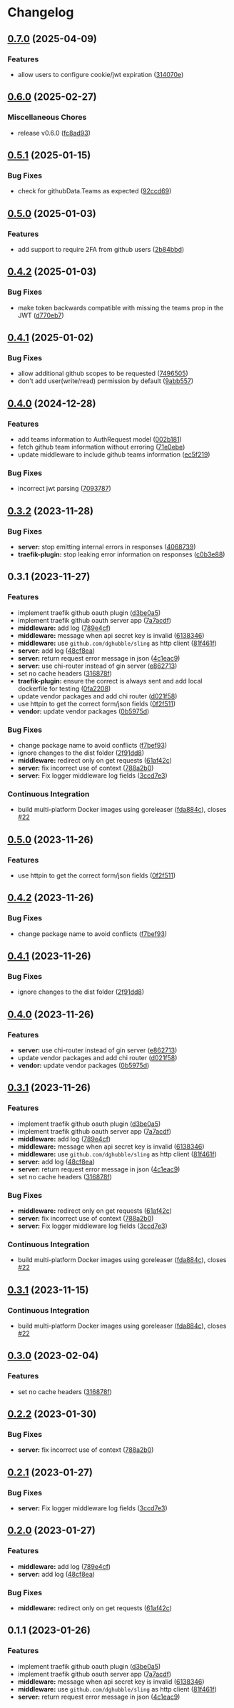 # Changelog

## [0.7.0](https://github.com/luizfonseca/traefik-github-oauth-plugin/compare/v0.6.0...v0.7.0) (2025-04-09)


### Features

* allow users to configure cookie/jwt expiration ([314070e](https://github.com/luizfonseca/traefik-github-oauth-plugin/commit/314070e52451f1cfcbcee6809483dcd80411225c))

## [0.6.0](https://github.com/luizfonseca/traefik-github-oauth-plugin/compare/v0.5.1...v0.6.0) (2025-02-27)


### Miscellaneous Chores

* release v0.6.0 ([fc8ad93](https://github.com/luizfonseca/traefik-github-oauth-plugin/commit/fc8ad93a4d5963a66b948318ef3d77892c14a538))

## [0.5.1](https://github.com/luizfonseca/traefik-github-oauth-plugin/compare/v0.5.0...v0.5.1) (2025-01-15)


### Bug Fixes

* check for githubData.Teams as expected ([92ccd69](https://github.com/luizfonseca/traefik-github-oauth-plugin/commit/92ccd69c656b0502cfbb8ae245fdc83ac5b78327))

## [0.5.0](https://github.com/luizfonseca/traefik-github-oauth-plugin/compare/v0.4.2...v0.5.0) (2025-01-03)


### Features

* add support to require 2FA from github users ([2b84bbd](https://github.com/luizfonseca/traefik-github-oauth-plugin/commit/2b84bbd5d1b21a0730a264db3722f797ba791ea3))

## [0.4.2](https://github.com/luizfonseca/traefik-github-oauth-plugin/compare/v0.4.1...v0.4.2) (2025-01-03)


### Bug Fixes

* make token backwards compatible with missing the teams prop in the JWT ([d770eb7](https://github.com/luizfonseca/traefik-github-oauth-plugin/commit/d770eb7fd5f13c7e3dcb4b5d6474e02e45dadc6e))

## [0.4.1](https://github.com/luizfonseca/traefik-github-oauth-plugin/compare/v0.4.0...v0.4.1) (2025-01-02)


### Bug Fixes

* allow additional github scopes to be requested ([7496505](https://github.com/luizfonseca/traefik-github-oauth-plugin/commit/749650557543691fe0c53f1cfd5dd0188d737eec))
* don't add user(write/read) permission by default ([9abb557](https://github.com/luizfonseca/traefik-github-oauth-plugin/commit/9abb557cd477dd110a07aa67b901c8b513c31936))

## [0.4.0](https://github.com/luizfonseca/traefik-github-oauth-plugin/compare/v0.3.2...v0.4.0) (2024-12-28)


### Features

* add teams information to AuthRequest model ([002b181](https://github.com/luizfonseca/traefik-github-oauth-plugin/commit/002b1818990f93bbcf905deaa7c5c994507e63d1))
* fetch github team information without erroring ([71e0ebe](https://github.com/luizfonseca/traefik-github-oauth-plugin/commit/71e0ebe31b0039a7eab89f2a9a875c9687a75190))
* update middleware to include github teams information ([ec5f219](https://github.com/luizfonseca/traefik-github-oauth-plugin/commit/ec5f21960f798d7c9995b6288c44e47d45e8ad06))


### Bug Fixes

* incorrect jwt parsing ([7093787](https://github.com/luizfonseca/traefik-github-oauth-plugin/commit/7093787890b47a597b2929e79c8800ee4c874938))

## [0.3.2](https://github.com/luizfonseca/traefik-github-oauth-plugin/compare/v0.3.1...v0.3.2) (2023-11-28)


### Bug Fixes

* **server:** stop emitting internal errors in responses ([4068739](https://github.com/luizfonseca/traefik-github-oauth-plugin/commit/4068739b6ecff9cacff3a20714cbe7d23bf235a5))
* **traefik-plugin:** stop leaking error information on responses ([c0b3e88](https://github.com/luizfonseca/traefik-github-oauth-plugin/commit/c0b3e88c73503c49de50e8384a8386cfc7d6fbc4))

## 0.3.1 (2023-11-27)


### Features

* implement traefik github oauth plugin ([d3be0a5](https://github.com/luizfonseca/traefik-github-oauth-plugin/commit/d3be0a5831ad83a7e8ceab47e0d6216902755313))
* implement traefik github oauth server app ([7a7acdf](https://github.com/luizfonseca/traefik-github-oauth-plugin/commit/7a7acdf7f9822dee89225b3a17b3ac732bef5c94))
* **middleware:** add log ([789e4cf](https://github.com/luizfonseca/traefik-github-oauth-plugin/commit/789e4cf0209aa13cd1aff5302a679686e63fcf29))
* **middleware:** message when api secret key is invalid ([6138346](https://github.com/luizfonseca/traefik-github-oauth-plugin/commit/61383468b262150387da2f7a9598d8984a01dbde))
* **middleware:** use `github.com/dghubble/sling` as http client ([81f461f](https://github.com/luizfonseca/traefik-github-oauth-plugin/commit/81f461fb35ed3fc5aa9d3441aec6c3a29e8f3db4))
* **server:** add log ([48cf8ea](https://github.com/luizfonseca/traefik-github-oauth-plugin/commit/48cf8ea367d4c033918c2a4c2ca15148da1b32a8))
* **server:** return request error message in json ([4c1eac9](https://github.com/luizfonseca/traefik-github-oauth-plugin/commit/4c1eac941db36e701f97d32335406b57bfafa860))
* **server:** use chi-router instead of gin server ([e862713](https://github.com/luizfonseca/traefik-github-oauth-plugin/commit/e8627136aa97344d8d28d5cad9c2c012066f6ce2))
* set no cache headers ([316878f](https://github.com/luizfonseca/traefik-github-oauth-plugin/commit/316878f0d3f2e8fa04a8eb6697c3a924eecd66c5))
* **traefik-plugin:** ensure the correct is always sent and add local dockerfile for testing ([0fa2208](https://github.com/luizfonseca/traefik-github-oauth-plugin/commit/0fa22086a48e15ad865d03c4134b4a73ed216d7c))
* update vendor packages and add chi router ([d021f58](https://github.com/luizfonseca/traefik-github-oauth-plugin/commit/d021f58498674f928c295de6be98cc535952b3a8))
* use httpin to get the correct form/json fields ([0f2f511](https://github.com/luizfonseca/traefik-github-oauth-plugin/commit/0f2f511960e07277f8427b67bf960523c6999d63))
* **vendor:** update vendor packages ([0b5975d](https://github.com/luizfonseca/traefik-github-oauth-plugin/commit/0b5975dd0864f77aa17e892e6d7418142f2f2552))


### Bug Fixes

* change package name to avoid conflicts ([f7bef93](https://github.com/luizfonseca/traefik-github-oauth-plugin/commit/f7bef9329d5bb5615b239bdc4ae5c270c29ee0e0))
* ignore changes to the dist folder ([2f91dd8](https://github.com/luizfonseca/traefik-github-oauth-plugin/commit/2f91dd88499bf3f5b1a796f6b7ffc86122751587))
* **middleware:** redirect only on get requests ([61af42c](https://github.com/luizfonseca/traefik-github-oauth-plugin/commit/61af42ceb3917f44a0ef0aee5c2678fac670e164))
* **server:** fix incorrect use of context ([788a2b0](https://github.com/luizfonseca/traefik-github-oauth-plugin/commit/788a2b0514bed2ae13252f60e104e9d3a4aa1ff2))
* **server:** Fix logger middleware log fields ([3ccd7e3](https://github.com/luizfonseca/traefik-github-oauth-plugin/commit/3ccd7e38015495f2a91c31e2342d299baf86ae25))


### Continuous Integration

* build multi-platform Docker images using goreleaser ([fda884c](https://github.com/luizfonseca/traefik-github-oauth-plugin/commit/fda884c3d6887dad11c05620d287d8e3aa9efe41)), closes [#22](https://github.com/luizfonseca/traefik-github-oauth-plugin/issues/22)

## [0.5.0](https://github.com/luizfonseca/traefik-github-oauth-plugin/compare/v0.4.2...v0.5.0) (2023-11-26)


### Features

* use httpin to get the correct form/json fields ([0f2f511](https://github.com/luizfonseca/traefik-github-oauth-plugin/commit/0f2f511960e07277f8427b67bf960523c6999d63))

## [0.4.2](https://github.com/luizfonseca/traefik-github-oauth-plugin/compare/v0.4.1...v0.4.2) (2023-11-26)


### Bug Fixes

* change package name to avoid conflicts ([f7bef93](https://github.com/luizfonseca/traefik-github-oauth-plugin/commit/f7bef9329d5bb5615b239bdc4ae5c270c29ee0e0))

## [0.4.1](https://github.com/luizfonseca/traefik-github-oauth-plugin/compare/v0.4.0...v0.4.1) (2023-11-26)


### Bug Fixes

* ignore changes to the dist folder ([2f91dd8](https://github.com/luizfonseca/traefik-github-oauth-plugin/commit/2f91dd88499bf3f5b1a796f6b7ffc86122751587))

## [0.4.0](https://github.com/luizfonseca/traefik-github-oauth-plugin/compare/v0.3.1...v0.4.0) (2023-11-26)


### Features

* **server:** use chi-router instead of gin server ([e862713](https://github.com/luizfonseca/traefik-github-oauth-plugin/commit/e8627136aa97344d8d28d5cad9c2c012066f6ce2))
* update vendor packages and add chi router ([d021f58](https://github.com/luizfonseca/traefik-github-oauth-plugin/commit/d021f58498674f928c295de6be98cc535952b3a8))
* **vendor:** update vendor packages ([0b5975d](https://github.com/luizfonseca/traefik-github-oauth-plugin/commit/0b5975dd0864f77aa17e892e6d7418142f2f2552))

## [0.3.1](https://github.com/luizfonseca/traefik-github-oauth-plugin/compare/v0.3.1...v0.3.1) (2023-11-26)


### Features

* implement traefik github oauth plugin ([d3be0a5](https://github.com/luizfonseca/traefik-github-oauth-plugin/commit/d3be0a5831ad83a7e8ceab47e0d6216902755313))
* implement traefik github oauth server app ([7a7acdf](https://github.com/luizfonseca/traefik-github-oauth-plugin/commit/7a7acdf7f9822dee89225b3a17b3ac732bef5c94))
* **middleware:** add log ([789e4cf](https://github.com/luizfonseca/traefik-github-oauth-plugin/commit/789e4cf0209aa13cd1aff5302a679686e63fcf29))
* **middleware:** message when api secret key is invalid ([6138346](https://github.com/luizfonseca/traefik-github-oauth-plugin/commit/61383468b262150387da2f7a9598d8984a01dbde))
* **middleware:** use `github.com/dghubble/sling` as http client ([81f461f](https://github.com/luizfonseca/traefik-github-oauth-plugin/commit/81f461fb35ed3fc5aa9d3441aec6c3a29e8f3db4))
* **server:** add log ([48cf8ea](https://github.com/luizfonseca/traefik-github-oauth-plugin/commit/48cf8ea367d4c033918c2a4c2ca15148da1b32a8))
* **server:** return request error message in json ([4c1eac9](https://github.com/luizfonseca/traefik-github-oauth-plugin/commit/4c1eac941db36e701f97d32335406b57bfafa860))
* set no cache headers ([316878f](https://github.com/luizfonseca/traefik-github-oauth-plugin/commit/316878f0d3f2e8fa04a8eb6697c3a924eecd66c5))


### Bug Fixes

* **middleware:** redirect only on get requests ([61af42c](https://github.com/luizfonseca/traefik-github-oauth-plugin/commit/61af42ceb3917f44a0ef0aee5c2678fac670e164))
* **server:** fix incorrect use of context ([788a2b0](https://github.com/luizfonseca/traefik-github-oauth-plugin/commit/788a2b0514bed2ae13252f60e104e9d3a4aa1ff2))
* **server:** Fix logger middleware log fields ([3ccd7e3](https://github.com/luizfonseca/traefik-github-oauth-plugin/commit/3ccd7e38015495f2a91c31e2342d299baf86ae25))


### Continuous Integration

* build multi-platform Docker images using goreleaser ([fda884c](https://github.com/luizfonseca/traefik-github-oauth-plugin/commit/fda884c3d6887dad11c05620d287d8e3aa9efe41)), closes [#22](https://github.com/luizfonseca/traefik-github-oauth-plugin/issues/22)

## [0.3.1](https://github.com/MuXiu1997/traefik-github-oauth-plugin/compare/v0.3.0...v0.3.1) (2023-11-15)


### Continuous Integration

* build multi-platform Docker images using goreleaser ([fda884c](https://github.com/MuXiu1997/traefik-github-oauth-plugin/commit/fda884c3d6887dad11c05620d287d8e3aa9efe41)), closes [#22](https://github.com/MuXiu1997/traefik-github-oauth-plugin/issues/22)

## [0.3.0](https://github.com/MuXiu1997/traefik-github-oauth-plugin/compare/v0.2.2...v0.3.0) (2023-02-04)


### Features

* set no cache headers ([316878f](https://github.com/MuXiu1997/traefik-github-oauth-plugin/commit/316878f0d3f2e8fa04a8eb6697c3a924eecd66c5))

## [0.2.2](https://github.com/MuXiu1997/traefik-github-oauth-plugin/compare/v0.2.1...v0.2.2) (2023-01-30)


### Bug Fixes

* **server:** fix incorrect use of context ([788a2b0](https://github.com/MuXiu1997/traefik-github-oauth-plugin/commit/788a2b0514bed2ae13252f60e104e9d3a4aa1ff2))

## [0.2.1](https://github.com/MuXiu1997/traefik-github-oauth-plugin/compare/v0.2.0...v0.2.1) (2023-01-27)


### Bug Fixes

* **server:** Fix logger middleware log fields ([3ccd7e3](https://github.com/MuXiu1997/traefik-github-oauth-plugin/commit/3ccd7e38015495f2a91c31e2342d299baf86ae25))

## [0.2.0](https://github.com/MuXiu1997/traefik-github-oauth-plugin/compare/v0.1.1...v0.2.0) (2023-01-27)


### Features

* **middleware:** add log ([789e4cf](https://github.com/MuXiu1997/traefik-github-oauth-plugin/commit/789e4cf0209aa13cd1aff5302a679686e63fcf29))
* **server:** add log ([48cf8ea](https://github.com/MuXiu1997/traefik-github-oauth-plugin/commit/48cf8ea367d4c033918c2a4c2ca15148da1b32a8))


### Bug Fixes

* **middleware:** redirect only on get requests ([61af42c](https://github.com/MuXiu1997/traefik-github-oauth-plugin/commit/61af42ceb3917f44a0ef0aee5c2678fac670e164))

## 0.1.1 (2023-01-26)


### Features

* implement traefik github oauth plugin ([d3be0a5](https://github.com/MuXiu1997/traefik-github-oauth-plugin/commit/d3be0a5831ad83a7e8ceab47e0d6216902755313))
* implement traefik github oauth server app ([7a7acdf](https://github.com/MuXiu1997/traefik-github-oauth-plugin/commit/7a7acdf7f9822dee89225b3a17b3ac732bef5c94))
* **middleware:** message when api secret key is invalid ([6138346](https://github.com/MuXiu1997/traefik-github-oauth-plugin/commit/61383468b262150387da2f7a9598d8984a01dbde))
* **middleware:** use `github.com/dghubble/sling` as http client ([81f461f](https://github.com/MuXiu1997/traefik-github-oauth-plugin/commit/81f461fb35ed3fc5aa9d3441aec6c3a29e8f3db4))
* **server:** return request error message in json ([4c1eac9](https://github.com/MuXiu1997/traefik-github-oauth-plugin/commit/4c1eac941db36e701f97d32335406b57bfafa860))

